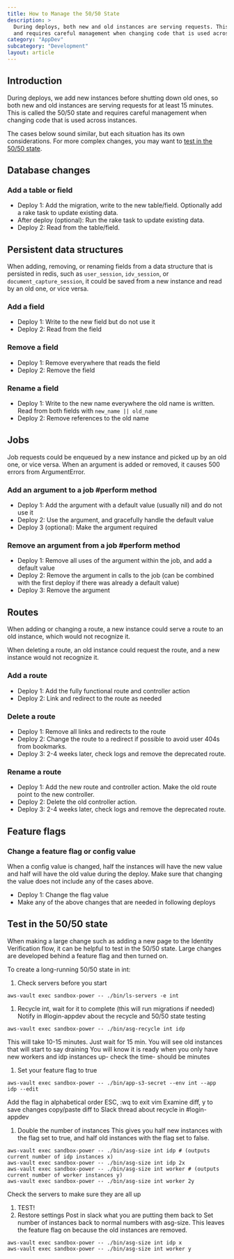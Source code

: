 ```yaml
---
title: How to Manage the 50/50 State
description: >
  During deploys, both new and old instances are serving requests. This is called the 50/50 state
  and requires careful management when changing code that is used across instances.
category: "AppDev"
subcategory: "Development"
layout: article
---
```


## Introduction

During deploys, we add new instances before shutting down old ones, so both new and old instances
are serving requests for at least 15 minutes. This is called the 50/50 state and requires careful
management when changing code that is used across instances.

The cases below sound similar, but each situation has its own considerations. For more complex
changes, you may want to [test in the 50/50 state](#test-in-the-5050-state).

## Database changes

### Add a table or field
* Deploy 1: Add the migration, write to the new table/field. Optionally add a rake task to update
existing data.
* After deploy (optional): Run the rake task to update existing data.
* Deploy 2: Read from the table/field.

## Persistent data structures

When adding, removing, or renaming fields from a data structure that is persisted in redis, such as
`user_session`, `idv_session`, or `document_capture_session`, it could be saved from a new instance
and read by an old one, or vice versa.

### Add a field
* Deploy 1: Write to the new field but do not use it
* Deploy 2: Read from the field

### Remove a field
* Deploy 1: Remove everywhere that reads the field
* Deploy 2: Remove the field

### Rename a field
* Deploy 1: Write to the new name everywhere the old name is written. Read from both fields with
`new_name || old_name`
* Deploy 2: Remove references to the old name

## Jobs

Job requests could be enqueued by a new instance and picked up by an old one, or vice versa. When an
argument is added or removed, it causes 500 errors from ArgumentError.

### Add an argument to a job #perform method
* Deploy 1: Add the argument with a default value (usually nil) and do not use it
* Deploy 2: Use the argument, and gracefully handle the default value
* Deploy 3 (optional): Make the argument required

### Remove an argument from a job #perform method
* Deploy 1: Remove all uses of the argument within the job, and add a default value
* Deploy 2: Remove the argument in calls to the job (can be combined with the first deploy if there
was already a default value)
* Deploy 3: Remove the argument

## Routes

When adding or changing a route, a new instance could serve a route to an old instance, which would
not recognize it.

When deleting a route, an old instance could request the route, and a new instance would not
recognize it.

### Add a route
* Deploy 1: Add the fully functional route and controller action
* Deploy 2: Link and redirect to the route as needed

### Delete a route
* Deploy 1: Remove all links and redirects to the route
* Deploy 2: Change the route to a redirect if possible to avoid user 404s from bookmarks.
* Deploy 3: 2-4 weeks later, check logs and remove the deprecated route.

### Rename a route
* Deploy 1: Add the new route and controller action. Make the old route point to the new controller.
* Deploy 2: Delete the old controller action.
* Deploy 3: 2-4 weeks later, check logs and remove the deprecated route.

## Feature flags

### Change a feature flag or config value
When a config value is changed, half the instances will have the new value and half
will have the old value during the deploy. Make sure that changing the value does not include any
of the cases above.

* Deploy 1: Change the flag value
* Make any of the above changes that are needed in following deploys

## Test in the 50/50 state
When making a large change such as adding a new page to the Identity Verification flow, it can be
helpful to test in the 50/50 state. Large changes are developed behind a feature flag and then
turned on.

To create a long-running 50/50 state in int:
1. Check servers before you start
```
aws-vault exec sandbox-power -- ./bin/ls-servers -e int
```
1. Recycle int, wait for it to complete (this will run migrations if needed)
Notify in #login-appdev about the recycle and 50/50 state testing
```
aws-vault exec sandbox-power -- ./bin/asg-recycle int idp
```
This will take 10-15 minutes. Just wait for 15 min.
You will see old instances that will start to say draining
You will know it is ready when you only have new workers and idp instances up- check the time- should be minutes
1. Set your feature flag to true
```
aws-vault exec sandbox-power -- ./bin/app-s3-secret --env int --app idp --edit
```
Add the flag in alphabetical order 
ESC, :wq to exit vim
Examine diff, y to save changes
copy/paste diff to Slack thread about recycle in #login-appdev
1. Double the number of instances
This gives you half new instances with the flag set to true, and
half old instances with the flag set to false.
```
aws-vault exec sandbox-power -- ./bin/asg-size int idp # (outputs current number of idp instances x)
aws-vault exec sandbox-power -- ./bin/asg-size int idp 2x
aws-vault exec sandbox-power -- ./bin/asg-size int worker # (outputs current number of worker instances y)
aws-vault exec sandbox-power -- ./bin/asg-size int worker 2y
```
Check the servers to make sure they are all up 
1. TEST!
1. Restore settings
Post in slack what you are putting them back to
Set number of instances back to normal numbers with asg-size. This leaves the feature flag on because the old instances are removed.
```
aws-vault exec sandbox-power -- ./bin/asg-size int idp x
aws-vault exec sandbox-power -- ./bin/asg-size int worker y
```
